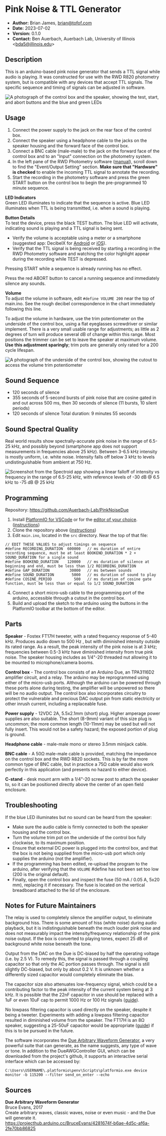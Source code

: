 # Pink Noise & TTL Generator

 - **Author:** Brian James, <brian@tofof.com>
 - **Date:** 2023-07-02
 - **Version:** 0.1.0
 - **Contact:** Ben Auerbach, Auerbach Lab, University of Illinois \<bda5@illinois.edu>


## Description
This is an arduino-based pink noise generator that sends a TTL signal while audio is playing. It was constructed for use with the RWD R820 photometry system, but is compatible with any devices that accept TTL signals. The specific sequence and timing of signals can be adjusted in software. 

![A photograph of the control box and the speaker, showing the test, start, and abort buttons and the blue and green LEDs](https://raw.githubusercontent.com/Auerbach-Lab/PinkNoiseDue/7478535de894f6554dea8b48933255e167ce98e0/docs/pink_noise_generator.jpg?token=GHSAT0AAAAAACAWGXVK76VXROSJHU5K4STOZFGNJEQ)


## Usage
 1. Connect the power supply to the jack on the rear face of the control box. 
 2. Connect the speaker using a headphone cable to the jacks on the speaker housing and the forward face of the control box.
 3. Connect a BNC cable (male-male) to the jack on the forward face of the control box and to an "Input" connection on the photometry system. 
 4.  In the left pane of the RWD Photometry software ([manual](https://www.rwdstco.com/wp-content/uploads/2021/10/R820-Tricolor-Multichannel-Fiber-Photometry-System-User-Manual_A-0831-02.pdf)), scroll down to find the "Event/Output Setting" section. **Make sure that "Hardware" is checked** to enable the incoming TTL signal to annotate the recording. 
 5. Start the recording in the photometry software and press the green START button on the control box to begin the pre-programmed 10 minute sequence. 
 
**LED Indicators**<br>
Green LED illuminates to indicate that the sequence is active. 
Blue LED illuminates when TTL is being transmitted, i.e. when a sound is playing.

**Button Details**<br>
To test the device, press the black TEST button. The blue LED will activate, indicating sound is playing and a TTL signal is being sent. 
- Verify the volume is acceptable using a meter or a smartphone (suggested app: DecibelX for [Android](https://play.google.com/store/apps/details?id=com.skypaw.decibel&hl=en_US&gl=US) or [iOS](https://apps.apple.com/us/app/decibel-x-db-sound-level-meter/id448155923)).
- Verify that the TTL signal is being received by starting a recording in the RWD Photometry software and watching the color highlight appear during the recording while TEST is depressed.

Pressing START while a sequence is already running has no effect.

Press the red ABORT button to cancel a running sequence and immediately silence any sounds.

**Volume**<br>
To adjust the volume in software, edit `#define VOLUME 200` near the top of main.ino. See the rough decibel correspondence in the chart immediately following this line.

To adjust the volume in hardware, use the trim potentiometer on the underside of the control box, using a flat eyeglasses screwdriver or similar implement. There is a very small usable range for adjustments; as little as 2 degrees of turn will produce several dB of change within this range. Most positions the trimmer can be set to leave the speaker at maximum volume. **Use this adjustment sparingly**; trim pots are generally only rated for a 200 cycle lifespan.

![A photograph of the underside of the control box, showing the cutout to access the volume trim potentiometer](https://raw.githubusercontent.com/Auerbach-Lab/PinkNoiseDue/7478535de894f6554dea8b48933255e167ce98e0/docs/control_box_underside.jpg?token=GHSAT0AAAAAACAWGXVKO5XCKNZ22WOZ7NEGZFGNIVQ)


## Sound Sequence
 - 120 seconds of silence
 - 355 seconds of 5-second bursts of pink noise that are cosine gated in and out across 500 ms, then 30 seconds of silence (11 bursts, 10 silent periods)
 - 120 seconds of silence
 Total duration: 9 minutes 55 seconds

## Sound Spectral Quality
Real world results show spectrally-accurate pink noise in the range of 6.5-25 kHz, and possibly beyond (smartphone app does not support measurements in frequencies above 25 kHz). Between 3-6.5 kHz intensity is mostly uniform, i.e. white noise. Intensity falls off below 3 kHz to levels undistinguishable from ambient at 750 Hz. 

![Screenshot from the Spectroid app showing a linear falloff of intensity vs frequency in the range of 6.5-25 kHz, with reference levels of -30 dB @ 6.5 kHz to -75 dB @ 25 kHz](https://raw.githubusercontent.com/Auerbach-Lab/PinkNoiseDue/7478535de894f6554dea8b48933255e167ce98e0/docs/pink_noise_spectral.png?token=GHSAT0AAAAAACAWGXVKXTQ7REA2ZXSONFE2ZFGNJRA)


## Programming
Repository: https://github.com/Auerbach-Lab/PinkNoiseDue

 1. Install [PlatformIO for VSCode](https://platformio.org/install/ide?install=vscode) or for the [editor of your choice](https://platformio.org/install/integration). ([instructions](https://docs.platformio.org/en/stable/integration/ide/vscode.html#quick-start))
 2. Clone the repository above ([instructions](https://code.visualstudio.com/docs/sourcecontrol/github))
 3. Edit `main.ino`, located in the `src` directory. Near the top of that file:
```
// EDIT THESE VALUES to adjust timings on sequence
#define RECORDING_DURATION  600000   // ms duration of entire recording sequence, must be at least BOOKEND_DURATION * 2 + SOUND_DURATION for a single sound
#define BOOKEND_DURATION    120000   // ms duration of silence at beginning and end, must be less than 1/2 RECORDING_DURATION
#define GAP_DURATION         30000   // ms between sounds
#define SOUND_DURATION        5000   // ms duration of sound to play
#define COSINE_PERIOD          500   // ms duration of cosine gate function, must be less than or equal to 1/2 SOUND_DURATION
```
4. Connect a short micro-usb cable to the programming port of the arduino, accessible through a cutout in the control box. 
5. Build and upload the sketch to the arduino using the buttons in the PlatformIO toolbar at the bottom of the editor. 


## Parts
**Speaker** - Fostex FT17H tweeter, with a rated frequency response of 5-40 kHz. Produces audio down to 500 Hz , but with diminished intensity outside its rated range. As a result, the peak intensity of the pink noise is at 3 kHz; frequencies between 0.5-3 kHz have diminished intensity from true pink noise. The speaker housing includes as 1/4"-20 threaded nut allowing it to be mounted to microphone/camera booms.

**Control box** - The control box consists of an Arduino Due, an TPA3116D2 amplifier circuit, and a relay. The arduino may be reprogrammed using either of the micro-usb ports. Although the arduino can be powered through these ports alone during testing, the amplifier will be unpowered so there will be no audio output. The control box also incorporates circuitry to protect the vulnerable and precious DAC output pin from static electricity or other inrush current, including a replaceable fuse.

**Power supply** - 12VDC 2A, 5.5x2.1mm (short) plug. Higher amperage power supplies are also suitable. The short (8-9mm) variant of this size plug is uncommon; the more common length (10-11mm) may be used but will not fully insert. This would not be a safety hazard; the exposed portion of plug is ground.

**Headphone cable** - male-male mono or stereo 3.5mm minijack cable.

**BNC cable** - A 50Ω male-male cable is provided, matching the impedance on the control box and the RWD R820 sockets. This is by far the more common type of BNC cable, but in practice a 75Ω cable would also work perfectly in this application (and presents no hazard to either device). 

**C-stand** - desk mount arm with a 1/4"-20 screw post to attach the speaker to, so it can be positioned directly above the center of an open field enclosure.


## Troubleshooting
If the blue LED illuminates but no sound can be heard from the speaker:
 - Make sure the audio cable is firmly connected to both the speaker housing and the control box. 
 - Turn the volume trim pot on the underside of the control box fully clockwise, to its maximum position.
 - Ensure that external DC power is plugged into the control box, and that the box is not being supplied from the micro-usb port which only supplies the arduino (not the amplifier). 
 - If the programming has been edited, re-upload the program to the arduino, after verifying that the `VOLUME` #define has not been set too low (200 is the original default). 
 - Finally, open the control box and inspect the fuse (50 mA / 0.05 A, 5x20 mm), replacing it if necessary. The fuse is located on the vertical breadboard attached to the lid of the enclosure.


## Notes for Future Maintainers
The relay is used to completely silence the amplifier output, to eliminate background hiss. There is some amount of hiss (white noise) during audio playback, but it is indistinguishable beneath the much louder pink noise and does not measurably impact the intensity/frequency relationship of the pink noise output. If the box is converted to playing tones, expect 25 dB of background white noise beneath the tone. 

Output from the DAC on the Due is DC-biased by half the operating voltage (i.e. by 2.5 V). To remedy this, the signal is passed through a coupling capacitor so that only the AC portion passes through. The signal is still slightly DC-biased, but only by about 0.2 V. It is unknown whether a differently sized capacitor would completely eliminate the bias.

The capacitor size also attenuates low-frequency signal, which could be a contributing factor to the peak intensity of the current system being at 3 kHz. It is possible that the 22nF capacitor in use should be replaced with a 1uF or even 10uF cap to permit 1000 Hz or 100 Hz signals ([guide](https://www.learningaboutelectronics.com/Articles/What-is-a-coupling-capacitor)). 

No lowpass filtering capacitor is used directly on the speaker, despite it being a tweeter. Experiments with adding a lowpass filtering capacitor resulted in diminished volume from the speaker. The FT17H is an 8Ω speaker, suggesting a 25-50uF capacitor would be appropriate ([guide](https://how-to-install-car-audio-systems.blogspot.com/2016/03/how-to-add-capacitor-to-car-tweeter.html)) if this is to be pursued in the future.

The software incorporates the [Due Arbitrary Waveform Generator](https://projecthub.arduino.cc/BruceEvans/4281674f-b6ae-4d5c-af6a-2fe70bb86825?f=1), a very powerful suite that can generate, as the name suggests, any type of wave or tone. In addition to the DueAWGController GUI, which can be downloaded from the project's github, it supports an interactive serial interface which can be accessed by:
```
C:\Users\USERNAME\.platformio\penv\Scripts\platformio.exe device monitor -b 115200 --filter send_on_enter --echo
```


## Sources
**Due Arbitrary Waveform Generator**<br>
Bruce Evans, 2017<br>
Create arbitrary waves, classic waves, noise or even music - and the Due will generate it.<br>
https://projecthub.arduino.cc/BruceEvans/4281674f-b6ae-4d5c-af6a-2fe70bb86825
